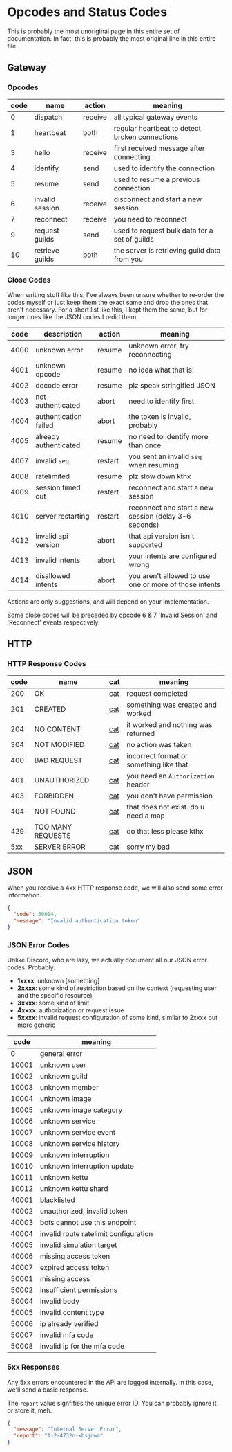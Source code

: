 # Opcodes and Status Codes

This is probably the most unoriginal page in this entire set of documentation. In fact, this is probably the most original line in this entire file.

## Gateway

### Opcodes

| code | name            | action  | meaning                                        |
| ---- | --------------- | ------- | ---------------------------------------------- |
| 0    | dispatch        | receive | all typical gateway events                     |
| 1    | heartbeat       | both    | regular heartbeat to detect broken connections |
| 3    | hello           | receive | first received message after connecting        |
| 4    | identify        | send    | used to identify the connection                |
| 5    | resume          | send    | used to resume a previous connection           |
| 6    | invalid session | receive | disconnect and start a new session             |
| 7    | reconnect       | receive | you need to reconnect                          |
| 9    | request guilds  | send    | used to request bulk data for a set of guilds  |
| 10   | retrieve guilds | both    | the server is retrieving guild data from you   |

### Close Codes

When writing stuff like this, I've always been unsure whether to re-order the codes myself or just keep them the exact same and drop the ones that aren't necessary. For a short list like this, I kept them the same, but for longer ones like the JSON codes I redid them.

| code | description           | action  | meaning                                                |
| ---- | --------------------- | ------- | ------------------------------------------------------ |
| 4000 | unknown error         | resume  | unknown error, try reconnecting                        |
| 4001 | unknown opcode        | resume  | no idea what that is!                                  |
| 4002 | decode error          | resume  | plz speak stringified JSON                             |
| 4003 | not authenticated     | abort   | need to identify first                                 |
| 4004 | authentication failed | abort   | the token is invalid, probably                         |
| 4005 | already authenticated | resume  | no need to identify more than once                     |
| 4007 | invalid `seq`         | restart | you sent an invalid `seq` when resuming                |
| 4008 | ratelimited           | resume  | plz slow down kthx                                     |
| 4009 | session timed out     | restart | reconnect and start a new session                      |
| 4010 | server restarting     | restart | reconnect and start a new session (delay 3-6 seconds)  |
| 4012 | invalid api version   | abort   | that api version isn't supported                       |
| 4013 | invalid intents       | abort   | your intents are configured wrong                      |
| 4014 | disallowed intents    | abort   | you aren't allowed to use one or more of those intents |

Actions are only suggestions, and will depend on your implementation.

Some close codes will be preceded by opcode 6 & 7 'Invalid Session' and 'Reconnect' events respectively.

## HTTP

### HTTP Response Codes

| code | name              | cat                         | meaning                                 |
| ---- | ----------------- | --------------------------- | --------------------------------------- |
| 200  | OK                | [cat](https://http.cat/200) | request completed                       |
| 201  | CREATED           | [cat](https://http.cat/201) | something was created and worked        |
| 204  | NO CONTENT        | [cat](https://http.cat/204) | it worked and nothing was returned      |
| 304  | NOT MODIFIED      | [cat](https://http.cat/304) | no action was taken                     |
| 400  | BAD REQUEST       | [cat](https://http.cat/400) | incorrect format or something like that |
| 401  | UNAUTHORIZED      | [cat](https://http.cat/401) | you need an `Authorization` header      |
| 403  | FORBIDDEN         | [cat](https://http.cat/403) | you don't have permission               |
| 404  | NOT FOUND         | [cat](https://http.cat/404) | that does not exist. do u need a map    |
| 429  | TOO MANY REQUESTS | [cat](https://http.cat/429) | do that less please kthx                |
| 5xx  | SERVER ERROR      | [cat](https://http.cat/500) | sorry my bad                            |

## JSON

When you receive a 4xx HTTP response code, we will also send some error information.

```json
{
  "code": 50014,
  "message": "Invalid authentication token"
}
```

### JSON Error Codes

Unlike Discord, who are lazy, we actually document all our JSON error codes. Probably.

- **1xxxx**: unknown [something]
- **2xxxx**: some kind of restriction based on the context (requesting user and the specific resource)
- **3xxxx**: some kind of limit
- **4xxxx**: authorization or request issue
- **5xxxx**: invalid request configuration of some kind, similar to 2xxxx but more generic

| code  | meaning                               |
| ----- | ------------------------------------- |
| 0     | general error                         |
| 10001 | unknown user                          |
| 10002 | unknown guild                         |
| 10003 | unknown member                        |
| 10004 | unknown image                         |
| 10005 | unknown image category                |
| 10006 | unknown service                       |
| 10007 | unknown service event                 |
| 10008 | unknown service history               |
| 10009 | unknown interruption                  |
| 10010 | unknown interruption update           |
| 10011 | unknown kettu                         |
| 10012 | unknown kettu shard                   |
| 40001 | blacklisted                           |
| 40002 | unauthorized, invalid token           |
| 40003 | bots cannot use this endpoint         |
| 40004 | invalid route ratelimit configuration |
| 40005 | invalid simulation target             |
| 40006 | missing access token                  |
| 40007 | expired access token                  |
| 50001 | missing access                        |
| 50002 | insufficient permissions              |
| 50004 | invalid body                          |
| 50005 | invalid content type                  |
| 50006 | ip already verified                   |
| 50007 | invalid mfa code                      |
| 50008 | invalid ip for the mfa code           |

### 5xx Responses

Any 5xx errors encountered in the API are logged internally. In this case, we'll send a basic response.

The `report` value signfifies the unique error ID. You can probably ignore it, or store it, meh.

```json
{
  "message": "Internal Server Error",
  "report": "1-2-4732n-xbsjdwa"
}
```